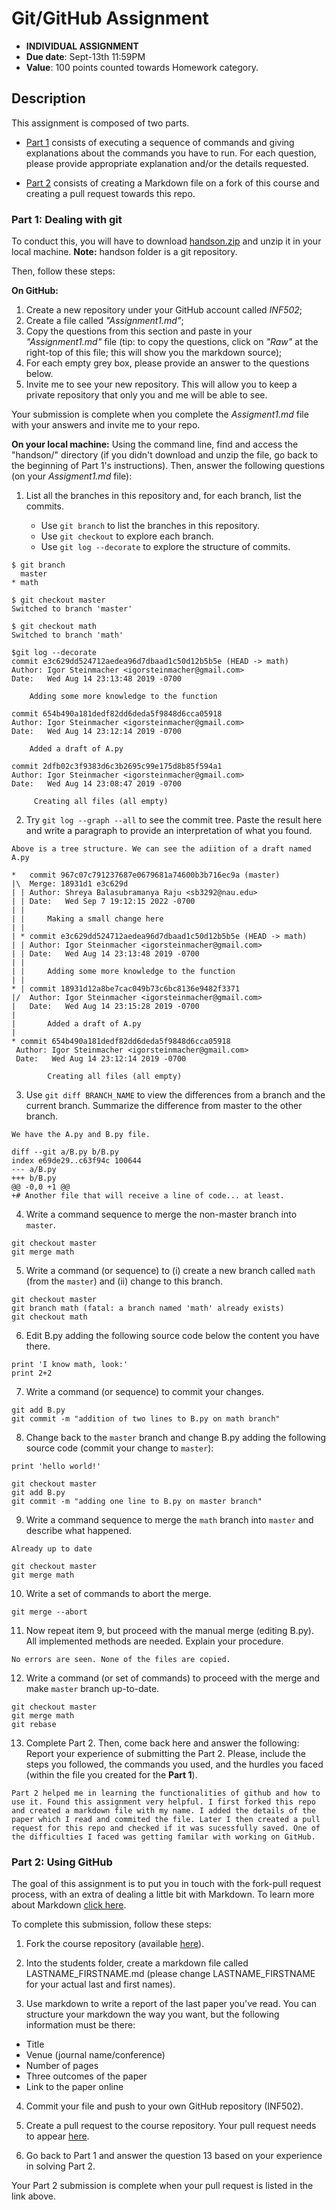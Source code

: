 # Git/GitHub Assignment

* **INDIVIDUAL ASSIGNMENT**
* **Due date**: Sept-13th 11:59PM
* **Value**: 100 points counted towards Homework category.

## Description
This assignment is composed of two parts. 
- [Part 1](#Part-1-Dealing-with-git) consists of executing a sequence of commands and giving explanations about the commands you have to run. For each question, please provide appropriate explanation and/or the details requested.

- [Part 2](#Part-2-Using-GitHub) consists of creating a Markdown file on a fork of this course and creating a pull request towards this repo.

### Part 1: Dealing with git

To conduct this, you will have to download [handson.zip](handson.zip) and unzip it in your local machine. **Note:** handson folder is a git repository.

Then, follow these steps:

**On GitHub:**
1. Create a new repository under your GitHub account called *INF502*;
2. Create a file called *"Assignment1.md"*;
3. Copy the questions from this section and paste in your *"Assignment1.md"* file (tip: to copy the questions, click on *"Raw"* at the right-top of this file; this will show you the markdown source);
4. For each empty grey box, please provide an answer to the questions below.
5. Invite me to see your new repository. This will allow you to keep a private repository that only you and me will be able to see.

Your submission is complete when you complete the *Assigment1.md* file with your answers and invite me to your repo.

**On your local machine:** Using the command line, find and access the "handson/" directory (if you didn't download and unzip the file, go back to the beginning of Part 1's instructions). Then, answer the following questions (on your *Assigment1.md* file):

1. List all the branches in this repository and, for each branch, list the commits.

    - Use `git branch` to list the branches in this repository.
    - Use `git checkout` to explore each branch.
    - Use `git log --decorate` to explore the structure of commits.

```
$ git branch
  master
* math

$ git checkout master
Switched to branch 'master'

$ git checkout math
Switched to branch 'math'

$git log --decorate
commit e3c629dd524712aedea96d7dbaad1c50d12b5b5e (HEAD -> math)
Author: Igor Steinmacher <igorsteinmacher@gmail.com>
Date:   Wed Aug 14 23:13:48 2019 -0700

    Adding some more knowledge to the function

commit 654b490a181dedf82dd6deda5f9848d6cca05918
Author: Igor Steinmacher <igorsteinmacher@gmail.com>
Date:   Wed Aug 14 23:12:14 2019 -0700

    Added a draft of A.py

commit 2dfb02c3f9383d6c3b2695c99e175d8b85f594a1
Author: Igor Steinmacher <igorsteinmacher@gmail.com>
Date:   Wed Aug 14 23:08:47 2019 -0700

     Creating all files (all empty)

```

2. Try `git log --graph --all` to see the commit tree. Paste the result here and write a paragraph to provide an interpretation of what you found.
```
Above is a tree structure. We can see the adiition of a draft named A.py

*   commit 967c07c791237687e0679681a74600b3b716ec9a (master)
|\  Merge: 18931d1 e3c629d
| | Author: Shreya Balasubramanya Raju <sb3292@nau.edu>
| | Date:   Wed Sep 7 19:12:15 2022 -0700
| |
| |     Making a small change here
| |
| * commit e3c629dd524712aedea96d7dbaad1c50d12b5b5e (HEAD -> math)
| | Author: Igor Steinmacher <igorsteinmacher@gmail.com>
| | Date:   Wed Aug 14 23:13:48 2019 -0700
| |
| |     Adding some more knowledge to the function
| |
* | commit 18931d12a8be7cac049b73c6bc8136e9482f3371
|/  Author: Igor Steinmacher <igorsteinmacher@gmail.com>
|   Date:   Wed Aug 14 23:15:28 2019 -0700
|
|       Added a draft of A.py
|
* commit 654b490a181dedf82dd6deda5f9848d6cca05918
 Author: Igor Steinmacher <igorsteinmacher@gmail.com>
 Date:   Wed Aug 14 23:12:14 2019 -0700

        Creating all files (all empty)
```

3. Use `git diff BRANCH_NAME` to view the differences from a branch and the current branch. Summarize the difference from master to the other branch.

```
We have the A.py and B.py file.

diff --git a/B.py b/B.py
index e69de29..c63f94c 100644
--- a/B.py
+++ b/B.py
@@ -0,0 +1 @@
+# Another file that will receive a line of code... at least.
```

4. Write a command sequence to merge the non-master branch into `master`.

```
git checkout master
git merge math

```


5. Write a command (or sequence) to (i) create a new branch called `math` (from the `master`) and (ii) change to this branch.

```
git checkout master
git branch math (fatal: a branch named 'math' already exists)
git checkout math

```
   
6. Edit B.py adding the following source code below the content you have there.
```
print 'I know math, look:'
print 2+2
```

7. Write a command (or sequence) to commit your changes.
```
git add B.py
git commit -m "addition of two lines to B.py on math branch"

```

8. Change back to the `master` branch and change B.py adding the following source code (commit your change to `master`):
```
print 'hello world!'

git checkout master
git add B.py
git commit -m "adding one line to B.py on master branch"
```

9. Write a command sequence to merge the `math` branch into `master` and describe what happened.
```
Already up to date 

git checkout master 
git merge math

```
   
10. Write a set of commands to abort the merge.
```
git merge --abort

```
   
11. Now repeat item 9, but proceed with the manual merge (editing B.py). All implemented methods are needed. Explain your procedure.
```
No errors are seen. None of the files are copied.

```

12. Write a command (or set of commands) to proceed with the merge and make `master` branch up-to-date.
```
git checkout master
git merge math
git rebase

```

13. Complete Part 2. Then, come back here and answer the following:
Report your experience of submitting the Part 2. Please, include the steps you followed, the commands you used, and the hurdles you faced (within the file you created for the **Part 1**).
```
Part 2 helped me in learning the functionalities of github and how to use it. Found this assignment very helpful. I first forked this repo and created a markdown file with my name. I added the details of the paper which I read and commited the file. Later I then created a pull request for this repo and checked if it was sucessfully saved. One of the difficulties I faced was getting familar with working on GitHub.

```

### Part 2: Using GitHub

The goal of this assignment is to put you in touch with the fork-pull request process, with an extra of dealing a little bit with Markdown. To learn more about Markdown [click here](https://guides.github.com/features/mastering-markdown/).

To complete this submission, follow these steps:

1. Fork the course repository (available [here](https://github.com/chavesana/INF502-Fall22)).

2. Into the students folder, create a markdown file called LASTNAME_FIRSTNAME.md (please change LASTNAME_FIRSTNAME for your actual last and first names). 

3. Use markdown to write a report of the last paper you've read. You can structure your markdown the way you want, but the following information must be there:
- Title
- Venue (journal name/conference)
- Number of pages
- Three outcomes of the paper
- Link to the paper online

4. Commit your file and push to your own GitHub repository (INF502).

5. Create a pull request to the course repository. Your pull request needs to appear [here](https://github.com/chavesana/INF502-Fall22/pulls).

6. Go back to Part 1 and answer the question 13 based on your experience in solving Part 2.

Your Part 2 submission is complete when your pull request is listed in the link above.
